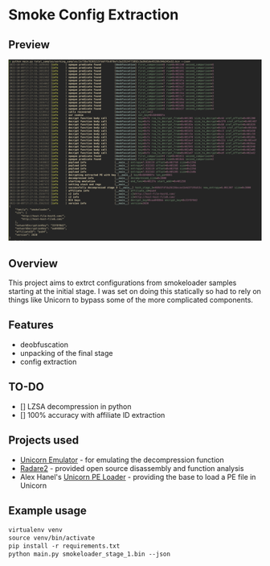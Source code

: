 # Smoke Config Extraction

## Preview
![](screenshots/overview.png)

## Overview
This project aims to extrct configurations from smokeloader samples starting at the initial stage. I was set on doing this statically so had to rely on things like Unicorn to bypass some of the more complicated components. 

## Features
- deobfuscation
- unpacking of the final stage 
- config extraction

## TO-DO 
- [] LZSA decompression in python
- [] 100% accuracy with affiliate ID extraction

## Projects used 
- [Unicorn Emulator](https://www.unicorn-engine.org) - for emulating the decompression function
- [Radare2](https://rada.re/n/) - provided open source disassembly and function analysis
- Alex Hanel's [Unicorn PE Loader](https://github.com/alexander-hanel/unicorn-engine-notes) - providing the base to load a PE file in Unicorn 

## Example usage 
```
virtualenv venv
source venv/bin/activate
pip install -r requirements.txt 
python main.py smokeloader_stage_1.bin --json
```